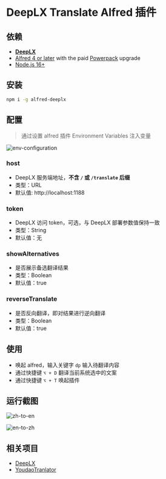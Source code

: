 # DeepLX Translate Alfred 插件

## 依赖

- [**DeepLX**](https://github.com/OwO-Network/DeepLX/tree/main#run-on-mac)
- [Alfred 4 or later](https://www.alfredapp.com) with the paid [Powerpack](https://www.alfredapp.com/powerpack/) upgrade
- [Node.js 16+](https://nodejs.org)

## 安装

```bash
npm i -g alfred-deeplx
```

## 配置

> 通过设置 alfred 插件 Environment Variables 注入变量

![env-configuration](https://mdn.alipayobjects.com/huamei_ewonmy/afts/img/A*AbVtTYCc85kAAAAAAAAAAAAADmihAQ/original)

### host

- DeepLX 服务端地址，**不含 `/` 或 `/translate` 后缀**
- 类型：URL
- 默认值: http://localhost:1188

### token

- DeepLX 访问 token，可选，与 DeepLX 部署参数值保持一致
- 类型：String
- 默认值：无

### showAlternatives

- 是否展示备选翻译结果
- 类型：Boolean
- 默认值：true

### reverseTranslate

- 是否反向翻译，即对结果进行逆向翻译
- 类型：Boolean
- 默认值：true

## 使用

- 唤起 alfred，输入关键字 `dp` 输入待翻译内容
- 通过快捷键 `⌥ + D` 翻译当前系统选中的文案
- 通过快捷键 `⌥ + T` 唤起插件

## 运行截图

![zh-to-en](https://mdn.alipayobjects.com/huamei_ewonmy/afts/img/A*GcyQSq1tFnoAAAAAAAAAAAAADmihAQ/original)

![en-to-zh](https://mdn.alipayobjects.com/huamei_ewonmy/afts/img/A*4zQwQo9M9QMAAAAAAAAAAAAADmihAQ/original)

## 相关项目

- [DeepLX](https://github.com/OwO-Network/DeepLX)
- [YoudaoTranlator](https://github.com/wensonsmith/YoudaoTranslator)
